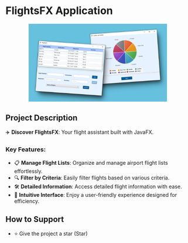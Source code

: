 # FlightsFX Application

<p align="center">
<img src="https://github.com/Raurez/Image-repo-profile/blob/main/Fly_FX.png" style="height: 75%; width:75%;"/></p>

## Project Description

✈️ **Discover FlightsFX**: Your flight assistant built with JavaFX. 

### Key Features:
- 📋 **Manage Flight Lists**: Organize and manage airport flight lists effortlessly.
- 🔍 **Filter by Criteria**: Easily filter flights based on various criteria.
- 🛠️ **Detailed Information**: Access detailed flight information with ease.
- 🎯 **Intuitive Interface**: Enjoy a user-friendly experience designed for efficiency.

## How to Support

- ⭐ Give the project a star (Star)

